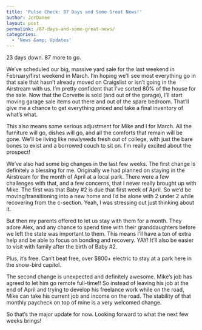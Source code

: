 ```yaml
---
title: 'Pulse Check: 87 Days and Some Great News!'
author: JorDanee
layout: post
permalink: /87-days-and-some-great-news/
categories:
  - 'News &amp; Updates'
---
```

23 days down. 87 more to go.

We&#8217;ve scheduled our big, massive yard sale for the last weekend in February/first weekend in March. I&#8217;m hoping we&#8217;ll see most everything go in that sale that hasn&#8217;t already moved on Craigslist or isn&#8217;t going in the Airstream with us. I&#8217;m pretty confident that I&#8217;ve sorted 80% of the house for the sale. Now that the Corvette is sold (and out of the garage), I&#8217;ll start moving garage sale items out there and out of the spare bedroom. That&#8217;ll give me a chance to get everything priced and take a final inventory of what&#8217;s what.

<!--more-->This also means some serious adjustment for Mike and I for March. All the furniture will go, dishes will go, and all the comforts that remain will be gone. We&#8217;ll be living like newlyweds fresh out of college, with just the bare bones to exist and a borrowed couch to sit on. I&#8217;m really excited about the prospect!

We&#8217;ve also had some big changes in the last few weeks. The first change is definitely a blessing for me. Originally we had planned on staying in the Airstream for the month of April at a local park. There were a few challenges with that, and a few concerns, that I never really brought up with Mike. The first was that Baby #2 is due that first week of April. So we&#8217;d be moving/transitioning into a new home and I&#8217;d be alone with 2 under 2 while recovering from the c-section. Yeah, I was stressing out just thinking about it.

But then my parents offered to let us stay with them for a month. They adore Alex, and any chance to spend time with their granddaughters before we left the state was important to them. This means I&#8217;ll have a ton of extra help and be able to focus on bonding and recovery. YAY! It&#8217;ll also be easier to visit with family after the birth of Baby #2.

Plus, it&#8217;s free. Can&#8217;t beat free, over $800+ electric to stay at a park here in the snow-bird capitol.

The second change is unexpected and definitely awesome. Mike&#8217;s job has agreed to let him go remote full-time!! So instead of leaving his job at the end of April and trying to develop his freelance work while on the road, Mike can take his current job and income on the road. The stability of that monthly paycheck on top of mine is a very welcomed change.

So that&#8217;s the major update for now. Looking forward to what the next few weeks brings!